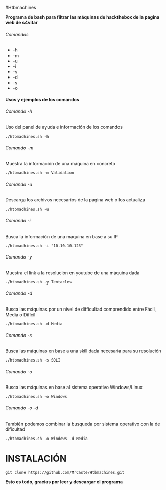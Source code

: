 #Htbmachines

**Programa de bash para filtrar las máquinas de hackthebox de la pagina web de s4vitar**
###### Comandos

- -h
- -m
- -u
- -i
- -y
- -d
- -s
- -o

#### Usos y ejemplos de los comandos
###### Comando -h
Uso del panel de ayuda e información de los comandos
```
./htbmachines.sh -h
```
###### Comando -m
Muestra la información de una máquina en concreto
```
./htbmachines.sh -m Validation

```
###### Comando -u
Descarga los archivos necesarios de la pagina web o los actualiza
```
./htbmachines.sh -u
```
###### Comando -i
Busca la información de una maquina en base a su IP
```
./htbmachines.sh -i "10.10.10.123"
```
###### Comando -y
Muestra el link a la resolución en youtube de una máquina dada
```
./htbmachines.sh -y Tentacles
```
###### Comando -d
Busca las máquinas por un nivel de difficultad comprendido entre Fácil, Media o Difícil
```
./htbmachines.sh -d Media
```

###### Comando -s
Busca las máquinas en base a una skill dada necesaria para su resolución
```
./htbmachines.sh -s SQLI
```
###### Comando  -o
Busca las máquinas en base al sistema operativo Windows/Linux
```
./htbmachines.sh -o Windows
```
###### Comando -o -d
También podemos combinar la busqueda por sistema operativo con la de dificultad
```
./htbmachines.sh -o Windows -d Media
```

# INSTALACIÓN

```
git clone https://github.com/MrCaste/Htbmachines.git
```
**Esto es todo, gracias por leer y descargar el programa**
